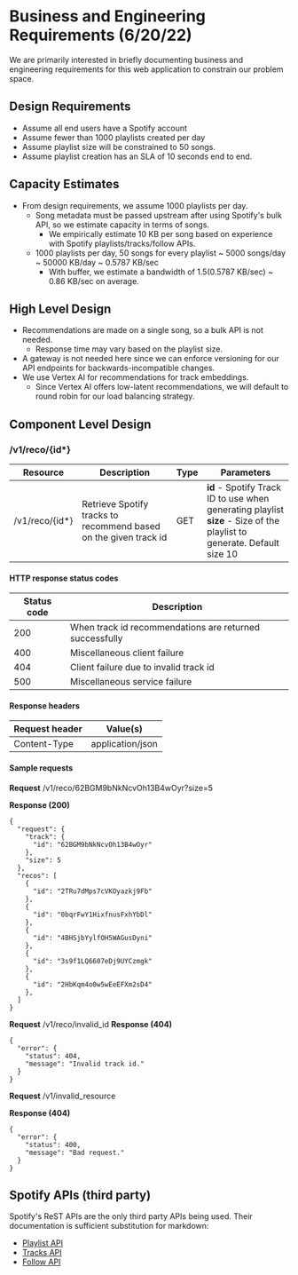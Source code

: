 # Business and Engineering Requirements (6/20/22)
We are primarily interested in briefly documenting business and engineering requirements for this web application to constrain our problem space.

## Design Requirements
- Assume all end users have a Spotify account
- Assume fewer than 1000 playlists created per day
- Assume playlist size will be constrained to 50 songs.
- Assume playlist creation has an SLA of 10 seconds end to end.

## Capacity Estimates
- From design requirements, we assume 1000 playlists per day.
  - Song metadata must be passed upstream after using Spotify's bulk API, so we estimate capacity in terms of songs.
    - We empirically estimate 10 KB per song based on experience with Spotify playlists/tracks/follow APIs.
  - 1000 playlists per day, 50 songs for every playlist ~ 5000 songs/day ~ 50000 KB/day ~ 0.5787 KB/sec
    - With buffer, we estimate a bandwidth of 1.5(0.5787 KB/sec) ~ 0.86 KB/sec on average.

## High Level Design
- Recommendations are made on a single song, so a bulk API is not needed.
  - Response time may vary based on the playlist size.
- A gateway is not needed here since we can enforce versioning for our API endpoints for backwards-incompatible changes.
- We use Vertex AI for recommendations for track embeddings.
  - Since Vertex AI offers low-latent recommendations, we will default to round robin for our load balancing strategy.

## Component Level Design
### /v1/reco/{id*}
| Resource  | Description | Type | Parameters |
| ------------- | ------------- | ------------- | ------------- |
| /v1/reco/{id*}  | Retrieve Spotify tracks to recommend based on the given track id | GET | **id** - Spotify Track ID to use when generating playlist <br> **size** - Size of the playlist to generate. Default size 10 | 

#### HTTP response status codes
| Status code | Description |
| ------------- | ------------- |
| 200  | When track id recommendations are returned successfully |
| 400  | Miscellaneous client failure |
| 404  | Client failure due to invalid track id |
| 500  | Miscellaneous service failure |

#### Response headers
| Request header | Value(s) |
| ------------- | ------------- |
| Content-Type  | application/json |

#### Sample requests
**Request**
/v1/reco/62BGM9bNkNcvOh13B4wOyr?size=5

**Response (200)**
```
{
  "request": {
    "track": {
      "id": "62BGM9bNkNcvOh13B4wOyr"
    },
    "size": 5
  },
  "recos": [
    {
      "id": "2TRu7dMps7cVKOyazkj9Fb"
    },
    {
      "id": "0bqrFwY1HixfnusFxhYbDl"
    },
    {
      "id": "4BHSjbYylfOH5WAGusDyni"
    },
    {
      "id": "3s9f1LQ6607eDj9UYCzmgk"
    },
    {
      "id": "2HbKqm4o0w5wEeEFXm2sD4"
    },
  ]
}
```

**Request**
/v1/reco/invalid_id
**Response (404)**
```
{
  "error": {
    "status": 404,
    "message": "Invalid track id."
  }
}
```

**Request**
/v1/invalid_resource

**Response (404)**
```
{
  "error": {
    "status": 400,
    "message": "Bad request."
  }
}
```

## Spotify APIs (third party)
Spotify's ReST APIs are the only third party APIs being used. Their documentation is sufficient substitution for markdown:
- [Playlist API](https://developer.spotify.com/console/post-playlists/)
- [Tracks API](https://developer.spotify.com/console/get-several-tracks/)
- [Follow API](https://developer.spotify.com/console/put-playlist-followers/)

